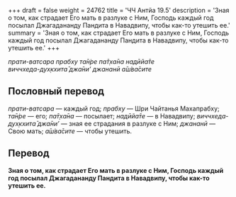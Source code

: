 +++
draft = false
weight = 24762
title = 'ЧЧ Антйа 19.5'
description = 'Зная о том, как страдает Его мать в разлуке с Ним, Господь каждый год посылал Джагадананду Пандита в Навадвипу, чтобы как-то утешить ее.'
summary = 'Зная о том, как страдает Его мать в разлуке с Ним, Господь каждый год посылал Джагадананду Пандита в Навадвипу, чтобы как-то утешить ее.'
+++

_прати-ватсара прабху та̄н̇ре па̄т̣ха̄на надӣйа̄те  
виччхеда-дух̣кхита̄ джа̄ни’ джананӣ а̄ш́ва̄сите_

## Пословный перевод

_прати_\-_ватсара_ — каждый год; _прабху_ — Шри Чайтанья Махапрабху; _та̄н̇ре_ — его; _па̄т̣ха̄на_ — посылает; _надӣйа̄те_ — в Навадвипу; _виччхеда_\-_дух̣кхита̄_ _джа̄ни’_ — зная ее страдания в разлуке с Ним; _джананӣ_ — Свою мать; _а̄ш́ва̄сите_ — чтобы утешить.

## Перевод

**Зная о том, как страдает Его мать в разлуке с Ним, Господь каждый год посылал Джагадананду Пандита в Навадвипу, чтобы как-то утешить ее.**
